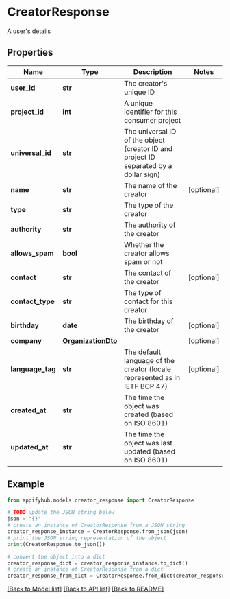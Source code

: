 # CreatorResponse

A user's details

## Properties

Name | Type | Description | Notes
------------ | ------------- | ------------- | -------------
**user_id** | **str** | The creator&#39;s unique ID | 
**project_id** | **int** | A unique identifier for this consumer project | 
**universal_id** | **str** | The universal ID of the object (creator ID and project ID separated by a dollar sign) | 
**name** | **str** | The name of the creator | [optional] 
**type** | **str** | The type of the creator | 
**authority** | **str** | The authority of the creator | 
**allows_spam** | **bool** | Whether the creator allows spam or not | 
**contact** | **str** | The contact of the creator | [optional] 
**contact_type** | **str** | The type of contact for this creator | 
**birthday** | **date** | The birthday of the creator | [optional] 
**company** | [**OrganizationDto**](OrganizationDto.md) |  | [optional] 
**language_tag** | **str** | The default language of the creator (locale represented as in IETF BCP 47) | [optional] 
**created_at** | **str** | The time the object was created (based on ISO 8601) | 
**updated_at** | **str** | The time the object was last updated (based on ISO 8601) | 

## Example

```python
from appifyhub.models.creator_response import CreatorResponse

# TODO update the JSON string below
json = "{}"
# create an instance of CreatorResponse from a JSON string
creator_response_instance = CreatorResponse.from_json(json)
# print the JSON string representation of the object
print(CreatorResponse.to_json())

# convert the object into a dict
creator_response_dict = creator_response_instance.to_dict()
# create an instance of CreatorResponse from a dict
creator_response_from_dict = CreatorResponse.from_dict(creator_response_dict)
```
[[Back to Model list]](../README.md#documentation-for-models) [[Back to API list]](../README.md#documentation-for-api-endpoints) [[Back to README]](../README.md)


